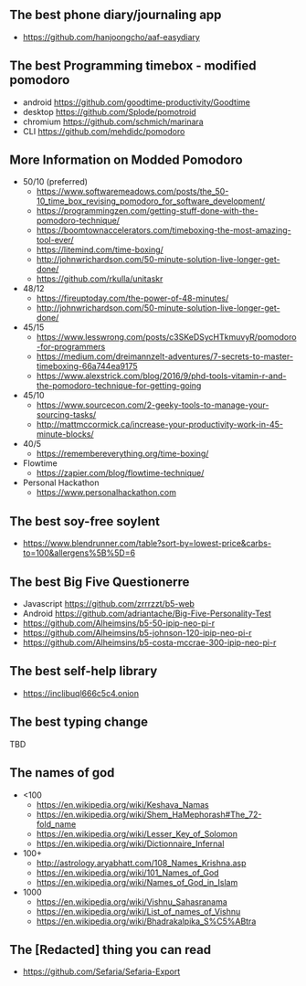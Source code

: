 ## The best phone diary/journaling app
- https://github.com/hanjoongcho/aaf-easydiary

## The best Programming timebox - modified pomodoro
- android https://github.com/goodtime-productivity/Goodtime
- desktop https://github.com/Splode/pomotroid
- chromium https://github.com/schmich/marinara
- CLI https://github.com/mehdidc/pomodoro

## More Information on Modded Pomodoro
- 50/10 (preferred)
  - https://www.softwaremeadows.com/posts/the_50-10_time_box_revising_pomodoro_for_software_development/
  - https://programmingzen.com/getting-stuff-done-with-the-pomodoro-technique/
  - https://boomtownaccelerators.com/timeboxing-the-most-amazing-tool-ever/
  - https://litemind.com/time-boxing/
  - http://johnwrichardson.com/50-minute-solution-live-longer-get-done/
  - https://github.com/rkulla/unitaskr
- 48/12
  - https://fireuptoday.com/the-power-of-48-minutes/
  - http://johnwrichardson.com/50-minute-solution-live-longer-get-done/
- 45/15
  - https://www.lesswrong.com/posts/c3SKeDSycHTkmuvyR/pomodoro-for-programmers
  - https://medium.com/dreimannzelt-adventures/7-secrets-to-master-timeboxing-66a744ea9175
  - https://www.alexstrick.com/blog/2016/9/phd-tools-vitamin-r-and-the-pomodoro-technique-for-getting-going
- 45/10
  - https://www.sourcecon.com/2-geeky-tools-to-manage-your-sourcing-tasks/
  - http://mattmccormick.ca/increase-your-productivity-work-in-45-minute-blocks/
- 40/5
  - https://remembereverything.org/time-boxing/
- Flowtime
  - https://zapier.com/blog/flowtime-technique/
- Personal Hackathon
  - https://www.personalhackathon.com

## The best soy-free soylent
- https://www.blendrunner.com/table?sort-by=lowest-price&carbs-to=100&allergens%5B%5D=6

## The best Big Five Questionerre
- Javascript https://github.com/zrrrzzt/b5-web
- Android https://github.com/adriantache/Big-Five-Personality-Test
- https://github.com/Alheimsins/b5-50-ipip-neo-pi-r
- https://github.com/Alheimsins/b5-johnson-120-ipip-neo-pi-r
- https://github.com/Alheimsins/b5-costa-mccrae-300-ipip-neo-pi-r

## The best self-help library
- https://inclibuql666c5c4.onion

## The best typing change
TBD

## The names of god
- <100
  - https://en.wikipedia.org/wiki/Keshava_Namas
  - https://en.wikipedia.org/wiki/Shem_HaMephorash#The_72-fold_name
  - https://en.wikipedia.org/wiki/Lesser_Key_of_Solomon
  - https://en.wikipedia.org/wiki/Dictionnaire_Infernal
- 100+
  - http://astrology.aryabhatt.com/108_Names_Krishna.asp
  - https://en.wikipedia.org/wiki/101_Names_of_God
  - https://en.wikipedia.org/wiki/Names_of_God_in_Islam 
- 1000
  - https://en.wikipedia.org/wiki/Vishnu_Sahasranama
  - https://en.wikipedia.org/wiki/List_of_names_of_Vishnu
  - https://en.wikipedia.org/wiki/Bhadrakalpika_S%C5%ABtra

## The \[Redacted\] thing you can read
- https://github.com/Sefaria/Sefaria-Export
